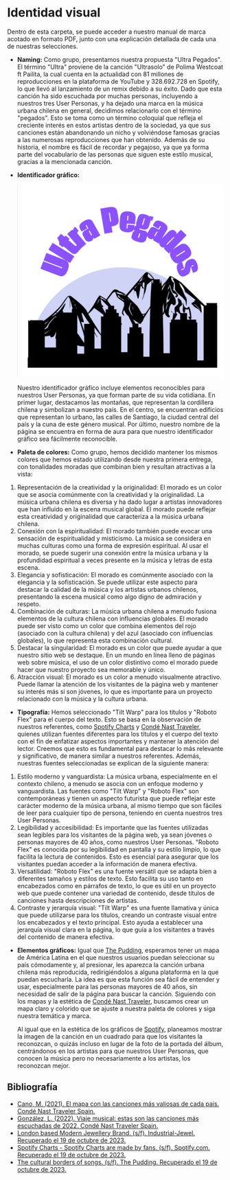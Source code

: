 # Identidad visual

Dentro de esta carpeta, se puede acceder a nuestro manual de marca acotado en formato PDF, junto con una explicación detallada de cada una de nuestras selecciones.

* __Naming:__
Como grupo, presentamos nuestra propuesta "Ultra Pegados". El término "Ultra" proviene de la canción "Ultrasolo" de Polima Westcoat ft Pailita, la cual cuenta en la actualidad con 81 millones de reproducciones en la plataforma de YouTube y 328.692.728 en Spotify, lo que llevó al lanzamiento de un remix debido a su éxito. Dado que esta canción ha sido escuchada por muchas personas, incluyendo a nuestros tres User Personas, y ha dejado una marca en la música urbana chilena en general, decidimos relacionarlo con el término "pegados". Esto se toma como un término coloquial que refleja el creciente interés en estos artistas dentro de la sociedad, ya que sus canciones están abandonando un nicho y volviéndose famosas gracias a las numerosas reproducciones que han obtenido. Además de su historia, el nombre es fácil de recordar y pegajoso, ya que ya forma parte del vocabulario de las personas que siguen este estilo musical, gracias a la mencionada canción.

* __Identificador gráfico:__

    ![identificado-gráfico](https://github.com/MartinaNunez/Proyecto_Musica_Urbana/blob/main/Entrega_03/Identidad%20visual/Im%C3%A1genes/IDENTIFICADOR%20GR%C3%81FICO.jpeg)

    Nuestro identificador gráfico incluye elementos reconocibles para nuestros User Personas, ya que forman parte de su vida cotidiana. En primer lugar, destacamos las montañas, que representan la cordillera chilena y simbolizan a nuestro país. En el centro, se encuentran edificios que representan lo urbano, las calles de Santiago, la ciudad central del país y la cuna de este género musical. Por último, nuestro nombre de la página se encuentra en forma de aura para que nuestro identificador gráfico sea fácilmente reconocible.

* __Paleta de colores:__
Como grupo, hemos decidido mantener los mismos colores que hemos estado utilizando desde nuestra primera entrega, con tonalidades moradas que combinan bien y resultan atractivas a la vista:
1. Representación de la creatividad y la originalidad: El morado es un color que se asocia comúnmente con la creatividad y la originalidad. La música urbana chilena es diversa y ha dado lugar a artistas innovadores que han influido en la escena musical global. El morado puede reflejar esta creatividad y originalidad que caracteriza a la música urbana chilena.
1. Conexión con la espiritualidad: El morado también puede evocar una sensación de espiritualidad y misticismo. La música se considera en muchas culturas como una forma de expresión espiritual. Al usar el morado, se puede sugerir una conexión entre la música urbana y la profundidad espiritual a veces presente en la música y letras de esta escena.
1. Elegancia y sofisticación: El morado es comúnmente asociado con la elegancia y la sofisticación. Se puede utilizar este aspecto para destacar la calidad de la música y los artistas urbanos chilenos, presentando la escena musical como algo digno de admiración y respeto.
1. Combinación de culturas: La música urbana chilena a menudo fusiona elementos de la cultura chilena con influencias globales. El morado puede ser visto como un color que combina elementos del rojo (asociado con la cultura chilena) y del azul (asociado con influencias globales), lo que representa esta combinación cultural.
1. Destacar la singularidad: El morado es un color que puede ayudar a que nuestro sitio web se destaque. En un mundo en línea lleno de páginas web sobre música, el uso de un color distintivo como el morado puede hacer que nuestro proyecto sea memorable y único.
1. Atracción visual: El morado es un color a menudo visualmente atractivo. Puede llamar la atención de los visitantes de la página web y mantener su interés más si son jóvenes, lo que es importante para un proyecto relacionado con la música y la cultura urbana.

* __Tipografía:__
Hemos seleccionado "Tilt Warp" para los títulos y "Roboto Flex" para el cuerpo del texto. Esto se basa en la observación de nuestros referentes, como [Spotify Charts](https://charts.spotify.com/charts/view/regional-global-weekly/2020-02-06) y [Condé Nast Traveler](https://www.traveler.es/experiencias/articulos/mapa-canciones-mas-valiosas-reproducidas-en-cada-pais-mas-beneficio/20881), quienes utilizan fuentes diferentes para los títulos y el cuerpo del texto con el fin de enfatizar aspectos importantes y mantener la atención del lector. Creemos que esto es fundamental para destacar lo más relevante y significativo, de manera similar a nuestros referentes. Además, nuestras fuentes seleccionadas se explican de la siguiente manera:
1. Estilo moderno y vanguardista: La música urbana, especialmente en el contexto chileno, a menudo se asocia con un enfoque moderno y vanguardista. Las fuentes como "Tilt Warp" y "Roboto Flex" son contemporáneas y tienen un aspecto futurista que puede reflejar este carácter moderno de la música urbana, al mismo tiempo que son fáciles de leer para cualquier tipo de persona, teniendo en cuenta nuestros tres User Personas.
1. Legibilidad y accesibilidad: Es importante que las fuentes utilizadas sean legibles para los visitantes de la página web, ya sean jóvenes o personas mayores de 40 años, como nuestros User Personas. "Roboto Flex" es conocida por su legibilidad en pantalla y su estilo limpio, lo que facilita la lectura de contenidos. Esto es esencial para asegurar que los visitantes puedan acceder a la información de manera efectiva.
1. Versatilidad: "Roboto Flex" es una fuente versátil que se adapta bien a diferentes tamaños y estilos de texto. Esto facilita su uso tanto en encabezados como en párrafos de texto, lo que es útil en un proyecto web que puede contener una variedad de contenido, desde títulos de canciones hasta descripciones de artistas.
1. Contraste y jerarquía visual: "Tilt Warp" es una fuente llamativa y única que puede utilizarse para los títulos, creando un contraste visual entre los encabezados y el texto principal. Esto ayuda a establecer una jerarquía visual clara en la página, lo que guía a los visitantes a través del contenido de manera efectiva.

* __Elementos gráficos:__
Igual que [The Pudding](https://pudding.cool/2018/06/music-map/?date=202106), esperamos tener un mapa de América Latina en el que nuestros usuarios puedan seleccionar su país cómodamente y, al presionar, les aparezca la canción urbana chilena más reproducida, redirigiéndolos a alguna plataforma en la que puedan escucharla. La idea es que esta función sea fácil de entender y usar, especialmente para las personas mayores de 40 años, sin necesidad de salir de la página para buscar la canción. Siguiendo con los mapas y la estética de [Condé Nast Traveler](https://www.traveler.es/experiencias/articulos/mapa-canciones-mas-valiosas-reproducidas-en-cada-pais-mas-beneficio/20881), buscamos crear un mapa claro y colorido que se ajuste a nuestra paleta de colores y siga nuestra temática y marca.

    Al igual que en la estética de los gráficos de [Spotify](https://charts.spotify.com/charts/view/regional-global-weekly/2020-02-06), planeamos mostrar la imagen de la canción en un cuadrado para que los visitantes la reconozcan, o quizás incluso en lugar de la foto de la portada del álbum, centrándonos en los artistas para que nuestros User Personas, que conocen la música pero no necesariamente a los artistas, los reconozcan mejor.

## Bibliografía
* [Cano, M. (2021). El mapa con las canciones más valiosas de cada país. Condé Nast Traveler Spain.](https://www.traveler.es/experiencias/articulos/mapa-canciones-mas-valiosas-reproducidas-en-cada-pais-mas-beneficio/20881)
* [González, L. (2022). Viaje musical: estas son las canciones más escuchadas de 2022. Condé Nast Traveler Spain.](https://www.traveler.es/articulos/canciones-mas-escuchadas-de-2022-spotify)
* [London based Modern Jewellery Brand. (s/f). Industrial-Jewel. Recuperado el 19 de octubre de 2023.](https://www.industrial-jewellery.com/)
* [Spotify Charts - Spotify Charts are made by fans. (s/f). Spotify.com. Recuperado el 19 de octubre de 2023.](https://charts.spotify.com/charts/view/regional-global-weekly/2020-02-06)
* [The cultural borders of songs. (s/f). The Pudding. Recuperado el 19 de octubre de 2023.](https://pudding.cool/2018/06/music-map/?date=202106)

